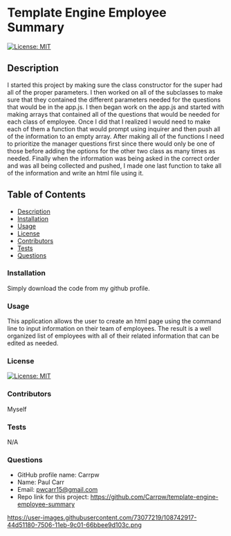 # Template Engine Employee Summary     
  
  [![License: MIT](https://img.shields.io/badge/License-MIT-yellow.svg)](https://opensource.org/licenses/MIT)

  ## Description

  I started this project by making sure the class constructor for the super had all of the proper parameters. I then worked on all of the subclasses to make sure that they contained the different parameters needed for the questions that would be in the app.js. I then began work on the app.js and started with making arrays that contained all of the questions that would be needed for each class of employee. Once I did that I realized I would need to make each of them a function that would prompt using inquirer and then push all of the information to an empty array. After making all of the functions I need to prioritize the manager questions first since there would only be one of those before adding the options for the other two class as many times as needed. Finally when the information was being asked in the correct order and was all being collected and pushed, I made one last function to take all of the information and write an html file using it.

  ## Table of Contents

  * [Description](#description)
  * [Installation](#installation)
  * [Usage](#usage)
  * [License](#license)
  * [Contributors](#contributors)
  * [Tests](#tests)
  * [Questions](#questions)
  
  ### Installation

  Simply download the code from my github profile.

  ### Usage

  This application allows the user to create an html page using the command line to input information on their team of employees. The result is a well organized list of employees with all of their related information that can be edited as needed.

  ### License

  [![License: MIT](https://img.shields.io/badge/License-MIT-yellow.svg)](https://opensource.org/licenses/MIT)

  ### Contributors

  Myself

  ### Tests

  N/A

  ### Questions

  * GitHub profile name: Carrpw
  * Name: Paul Carr
  * Email: pwcarr15@gmail.com
  * Repo link for this project: https://github.com/Carrpw/template-engine-employee-summary

  https://user-images.githubusercontent.com/73077219/108742917-44d51180-7506-11eb-9c01-66bbee9d103c.png